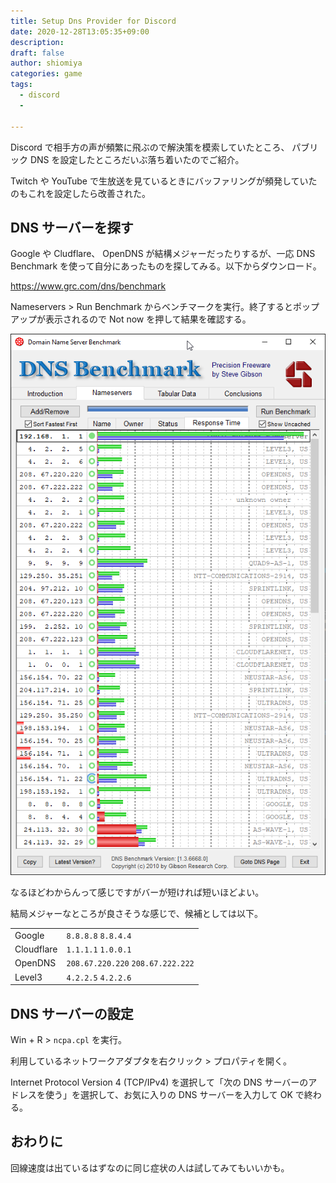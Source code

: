 ```yaml
---
title: Setup Dns Provider for Discord
date: 2020-12-28T13:05:35+09:00
description:
draft: false
author: shiomiya
categories: game
tags:
  - discord
  -

---
```


Discord で相手方の声が頻繁に飛ぶので解決策を模索していたところ、 パブリック DNS を設定したところだいぶ落ち着いたのでご紹介。

Twitch や YouTube で生放送を見ているときにバッファリングが頻発していたのもこれを設定したら改善された。

## DNS サーバーを探す

Google や Cludflare、 OpenDNS が結構メジャーだったりするが、一応 DNS Benchmark を使って自分にあったものを探してみる。以下からダウンロード。

https://www.grc.com/dns/benchmark

Nameservers > Run Benchmark からベンチマークを実行。終了するとポップアップが表示されるので Not now を押して結果を確認する。

![](2020-12-28_14-03_DNSBench.png)

なるほどわからんって感じですがバーが短ければ短いほどよい。

結局メジャーなところが良さそうな感じで、候補としては以下。

|          |                                 |
|----------|---------------------------------|
|Google    |`8.8.8.8` `8.8.4.4`              |
|Cloudflare|`1.1.1.1` `1.0.0.1`              |
|OpenDNS   |`208.67.220.220` `208.67.222.222`|
|Level3    |`4.2.2.5` `4.2.2.6`              |

## DNS サーバーの設定

Win + R > `ncpa.cpl` を実行。

利用しているネットワークアダプタを右クリック > プロパティを開く。

Internet Protocol Version 4 (TCP/IPv4) を選択して「次の DNS サーバーのアドレスを使う」を選択して、お気に入りの DNS サーバーを入力して OK で終わる。

## おわりに

回線速度は出ているはずなのに同じ症状の人は試してみてもいいかも。
